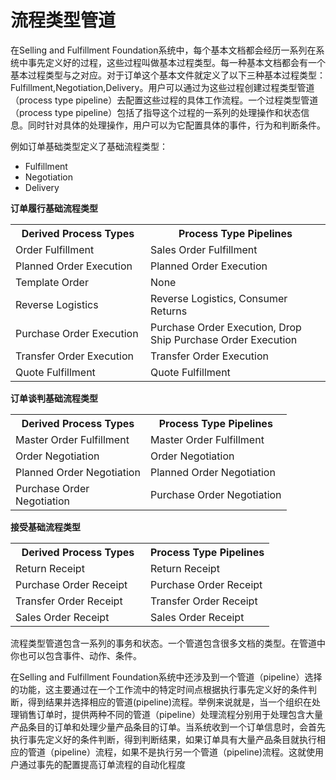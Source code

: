 # 流程类型管道


在Selling and Fulfillment Foundation系统中，每个基本文档都会经历一系列在系统中事先定义好的过程，这些过程叫做基本过程类型。每一种基本文档都会有一个基本过程类型与之对应。对于订单这个基本文件就定义了以下三种基本过程类型：Fulfillment,Negotiation,Delivery。用户可以通过为这些过程创建过程类型管道（process type pipeline）去配置这些过程的具体工作流程。一个过程类型管道（process type pipeline）包括了指导这个过程的一系列的处理操作和状态信息。同时针对具体的处理操作，用户可以为它配置具体的事件，行为和判断条件。

例如订单基础类型定义了基础流程类型：
* Fulfillment
* Negotiation
* Delivery

<b>订单履行基础流程类型</b>
<table class="table table-bordered table-striped table-condensed">
  <tr>
    <th width="200px">Derived Process Types</td>
    <th>Process Type Pipelines</td>
  </tr>
  <tr>
    <td>Order Fulfillment </td>
    <td> Sales Order Fulfillment</td>
  </tr>
  <tr>
    <td>Planned Order Execution  </td>
    <td>Planned Order Execution</td>
  </tr>
  <tr>
    <td>Template Order  </td>
    <td>None</td>
  </tr>
  <tr>
    <td>Reverse Logistics </td>
    <td> Reverse Logistics, Consumer Returns</td>
  </tr>
  <tr>
    <td>Purchase Order Execution </td>
    <td> Purchase Order Execution, Drop Ship Purchase Order Execution</td>
  </tr>
  <tr>
    <td>Transfer Order Execution </td>
    <td> Transfer Order Execution</td>
  </tr>
  <tr>
    <td>Quote Fulfillment </td>
    <td> Quote Fulfillment</td>
  </tr>
</table>

<b>订单谈判基础流程类型</b>

<table>
  <tr>
    <th width="200px">Derived Process Types</td>
    <th>Process Type Pipelines</td>
  </tr>
 <tr>
  <td>Master Order Fulfillment</td>
  <td>Master Order Fulfillment</td>
 </tr>
  <tr>
  <td>Order Negotiation</td>
  <td>Order Negotiation</td>
 </tr>
   <tr>
  <td>Planned Order Negotiation</td>
  <td>Planned Order Negotiation</td>
 </tr>
   <tr>
  <td>Purchase Order Negotiation</td>
  <td>Purchase Order Negotiation</td>
 </tr>
</table>



<b>接受基础流程类型</b>

<table>
  <tr>
    <th width="200px">Derived Process Types</td>
    <th>Process Type Pipelines</td>
  </tr>
 <tr>
  <td>Return Receipt</td>
  <td>Return Receipt</td>
 </tr>
  <tr>
  <td>Purchase Order Receipt</td>
  <td>Purchase Order Receipt</td>
 </tr>
   <tr>
  <td>Transfer Order Receipt</td>
  <td>Transfer Order Receipt</td>
 </tr>
   <tr>
  <td>Sales Order Receipt</td>
  <td>Sales Order Receipt</td>
 </tr>
</table>
流程类型管道包含一系列的事务和状态。一个管道包含很多文档的类型。在管道中你也可以包含事件、动作、条件。



在Selling and Fulfillment Foundation系统中还涉及到一个管道（pipeline）选择的功能，这主要通过在一个工作流中的特定时间点根据执行事先定义好的条件判断，得到结果并选择相应的管道(pipeline)流程。举例来说就是，当一个组织在处理销售订单时，提供两种不同的管道（pipeline）处理流程分别用于处理包含大量产品条目的订单和处理少量产品条目的订单。当系统收到一个订单信息时，会首先执行事先定义好的条件判断，得到判断结果，如果订单具有大量产品条目就执行相应的管道（pipeline）流程，如果不是执行另一个管道（pipeline)流程。这就使用户通过事先的配置提高订单流程的自动化程度


